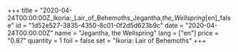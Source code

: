 +++
title = "2020-04-24T00:00:00Z_Ikoria:_Lair_of_Behemoths_Jegantha,_the_Wellspring_[en]_false"
id = "1d52e527-3835-4350-8c01-0f2d5d623b9c"
date = "2020-04-24T00:00:00Z"
name = "Jegantha, the Wellspring"
lang = ["en"]
price = "0.87"
quantity = 1
foil = false
set = "Ikoria: Lair of Behemoths"
+++
